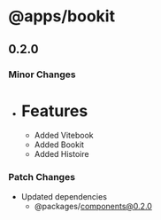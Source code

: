 # @apps/bookit

## 0.2.0

### Minor Changes

- # Features
  - Added Vitebook
  - Added Bookit
  - Added Histoire

### Patch Changes

- Updated dependencies
  - @packages/components@0.2.0
